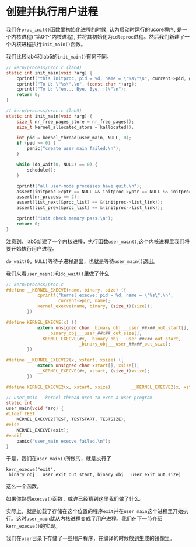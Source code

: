 # 创建并执行用户进程

我们在`proc_init()`函数里初始化进程的时候, 认为启动时运行的ucore程序, 是一个内核进程("第0个"内核进程), 并将其初始化为`idleproc`进程。然后我们新建了一个内核进程执行`init_main()`函数。

我们比较lab4和lab5的`init_main()`有何不同。

```c
// kern/process/proc.c (lab4)
static int init_main(void *arg) {
    cprintf("this initproc, pid = %d, name = \"%s\"\n", current->pid, get_proc_name(current));
    cprintf("To U: \"%s\".\n", (const char *)arg);
    cprintf("To U: \"en.., Bye, Bye. :)\"\n");
    return 0;
}

// kern/process/proc.c (lab5)
static int init_main(void *arg) {
    size_t nr_free_pages_store = nr_free_pages();
    size_t kernel_allocated_store = kallocated();

    int pid = kernel_thread(user_main, NULL, 0);
    if (pid <= 0) {
        panic("create user_main failed.\n");
    }

    while (do_wait(0, NULL) == 0) {
        schedule();
    }

    cprintf("all user-mode processes have quit.\n");
    assert(initproc->cptr == NULL && initproc->yptr == NULL && initproc->optr == NULL);
    assert(nr_process == 2);
    assert(list_next(&proc_list) == &(initproc->list_link));
    assert(list_prev(&proc_list) == &(initproc->list_link));

    cprintf("init check memory pass.\n");
    return 0;
}
```

注意到，lab5新建了一个内核进程，执行函数`user_main()`,这个内核进程里我们将要开始执行用户进程。

`do_wait(0, NULL)`等待子进程退出，也就是等待`user_main()`退出。

我们来看`user_main()`和`do_wait()`里做了什么

```c
// kern/process/proc.c
#define __KERNEL_EXECVE(name, binary, size) ({                          \
            cprintf("kernel_execve: pid = %d, name = \"%s\".\n",        \
                    current->pid, name);                                \
            kernel_execve(name, binary, (size_t)(size));                \
        })

#define KERNEL_EXECVE(x) ({                                             \
            extern unsigned char _binary_obj___user_##x##_out_start[],  \
                _binary_obj___user_##x##_out_size[];                    \
            __KERNEL_EXECVE(#x, _binary_obj___user_##x##_out_start,     \
                            _binary_obj___user_##x##_out_size);         \
        })

#define __KERNEL_EXECVE2(x, xstart, xsize) ({                           \
            extern unsigned char xstart[], xsize[];                     \
            __KERNEL_EXECVE(#x, xstart, (size_t)xsize);                 \
        })

#define KERNEL_EXECVE2(x, xstart, xsize)        __KERNEL_EXECVE2(x, xstart, xsize)

// user_main - kernel thread used to exec a user program
static int
user_main(void *arg) {
#ifdef TEST
    KERNEL_EXECVE2(TEST, TESTSTART, TESTSIZE);
#else
    KERNEL_EXECVE(exit);
#endif
    panic("user_main execve failed.\n");
}
```

于是，我们在`user_main()`所做的，就是执行了

```
kern_execve("exit", _binary_obj___user_exit_out_start,_binary_obj___user_exit_out_size)
```

这么一个函数。

如果你熟悉`execve()`函数，或许已经猜到这里我们做了什么。

实际上，就是加载了存储在这个位置的程序`exit`并在`user_main`这个进程里开始执行。这时`user_main`就从内核进程变成了用户进程。我们在下一节介绍`kern_execve()`的实现。

我们在`user`目录下存储了一些用户程序，在编译的时候放到生成的镜像里。

